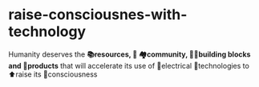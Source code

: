 # raise-consciousnes-with-technology
Humanity deserves the **📚resources, 🤝 🏘️community, 🧩🧱building blocks and 🛒products** that will accelerate its use of 🔌electrical 📱technologies to ⬆️raise its 🧘consciousness
